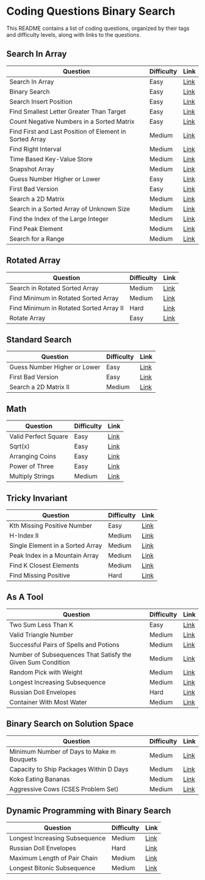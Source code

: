 # Coding Questions Binary Search

This README contains a list of coding questions, organized by their tags and difficulty levels, along with links to the questions.

## Search In Array

| Question                                      | Difficulty  | Link                                               |
|-----------------------------------------------|-------------|----------------------------------------------------|
| Search In Array                               | Easy        | [Link](https://example.com/search-in-array)        |
| Binary Search                                 | Easy        | [Link](https://example.com/binary-search)          |
| Search Insert Position                        | Easy        | [Link](https://example.com/search-insert-position) |
| Find Smallest Letter Greater Than Target      | Easy        | [Link](https://example.com/find-smallest-letter)   |
| Count Negative Numbers in a Sorted Matrix     | Easy        | [Link](https://example.com/count-negative-numbers) |
| Find First and Last Position of Element in Sorted Array | Medium | [Link](https://example.com/find-first-and-last-position) |
| Find Right Interval                           | Medium      | [Link](https://example.com/find-right-interval)    |
| Time Based Key-Value Store                    | Medium      | [Link](https://example.com/time-based-key-value)   |
| Snapshot Array                                | Medium      | [Link](https://example.com/snapshot-array)         |
| Guess Number Higher or Lower                  | Easy        | [Link](https://example.com/guess-number)           |
| First Bad Version                             | Easy        | [Link](https://example.com/first-bad-version)      |
| Search a 2D Matrix                            | Medium      | [Link](https://example.com/search-a-2d-matrix)     |
| Search in a Sorted Array of Unknown Size      | Medium      | [Link](https://example.com/search-in-unknown-size) |
| Find the Index of the Large Integer           | Medium      | [Link](https://example.com/find-index-of-large-integer) |
| Find Peak Element                             | Medium      | [Link](https://example.com/find-peak-element)      |
| Search for a Range                            | Medium      | [Link](https://example.com/search-for-a-range)     |

## Rotated Array

| Question                                      | Difficulty  | Link                                               |
|-----------------------------------------------|-------------|----------------------------------------------------|
| Search in Rotated Sorted Array                | Medium      | [Link](https://example.com/search-in-rotated-array)|
| Find Minimum in Rotated Sorted Array          | Medium      | [Link](https://example.com/find-minimum-in-rotated-array) |
| Find Minimum in Rotated Sorted Array II       | Hard        | [Link](https://example.com/find-minimum-rotated-ii)|
| Rotate Array                                  | Easy        | [Link](https://example.com/rotate-array)           |

## Standard Search

| Question                                      | Difficulty  | Link                                               |
|-----------------------------------------------|-------------|----------------------------------------------------|
| Guess Number Higher or Lower                  | Easy        | [Link](https://example.com/guess-number)           |
| First Bad Version                             | Easy        | [Link](https://example.com/first-bad-version)      |
| Search a 2D Matrix II                         | Medium      | [Link](https://example.com/search-a-2d-matrix-ii)  |

## Math

| Question                                      | Difficulty  | Link                                               |
|-----------------------------------------------|-------------|----------------------------------------------------|
| Valid Perfect Square                          | Easy        | [Link](https://example.com/valid-perfect-square)   |
| Sqrt(x)                                       | Easy        | [Link](https://example.com/sqrt)                   |
| Arranging Coins                               | Easy        | [Link](https://example.com/arranging-coins)        |
| Power of Three                                | Easy        | [Link](https://example.com/power-of-three)         |
| Multiply Strings                              | Medium      | [Link](https://example.com/multiply-strings)       |

## Tricky Invariant

| Question                                      | Difficulty  | Link                                               |
|-----------------------------------------------|-------------|----------------------------------------------------|
| Kth Missing Positive Number                   | Easy        | [Link](https://example.com/kth-missing-positive)   |
| H-Index II                                    | Medium      | [Link](https://example.com/h-index-ii)             |
| Single Element in a Sorted Array              | Medium      | [Link](https://example.com/single-element-in-array)|
| Peak Index in a Mountain Array                | Medium      | [Link](https://example.com/peak-index-in-mountain) |
| Find K Closest Elements                       | Medium      | [Link](https://example.com/find-k-closest-elements)|
| Find Missing Positive                         | Hard        | [Link](https://example.com/find-missing-positive)  |

## As A Tool

| Question                                      | Difficulty  | Link                                               |
|-----------------------------------------------|-------------|----------------------------------------------------|
| Two Sum Less Than K                           | Easy        | [Link](https://example.com/two-sum-less-than-k)    |
| Valid Triangle Number                         | Medium      | [Link](https://example.com/valid-triangle-number)  |
| Successful Pairs of Spells and Potions        | Medium      | [Link](https://example.com/successful-pairs-spells-potions) |
| Number of Subsequences That Satisfy the Given Sum Condition | Medium | [Link](https://example.com/number-of-subsequences) |
| Random Pick with Weight                       | Medium      | [Link](https://example.com/random-pick-with-weight)|
| Longest Increasing Subsequence                | Medium      | [Link](https://example.com/longest-increasing-subsequence) |
| Russian Doll Envelopes                        | Hard        | [Link](https://example.com/russian-doll-envelopes) |
| Container With Most Water                     | Medium      | [Link](https://example.com/container-with-most-water) |

## Binary Search on Solution Space

| Question                                      | Difficulty  | Link                                               |
|-----------------------------------------------|-------------|----------------------------------------------------|
| Minimum Number of Days to Make m Bouquets     | Medium      | [Link](https://example.com/minimum-number-of-days) |
| Capacity to Ship Packages Within D Days       | Medium      | [Link](https://example.com/capacity-to-ship)       |
| Koko Eating Bananas                           | Medium      | [Link](https://example.com/koko-eating-bananas)    |
| Aggressive Cows (CSES Problem Set)            | Medium      | [Link](https://example.com/aggressive-cows)        |

## Dynamic Programming with Binary Search

| Question                                      | Difficulty  | Link                                               |
|-----------------------------------------------|-------------|----------------------------------------------------|
| Longest Increasing Subsequence                | Medium      | [Link](https://example.com/longest-increasing-subsequence) |
| Russian Doll Envelopes                        | Hard        | [Link](https://example.com/russian-doll-envelopes) |
| Maximum Length of Pair Chain                  | Medium      | [Link](https://example.com/maximum-length-of-pair-chain) |
| Longest Bitonic Subsequence                   | Medium      | [Link](https://example.com/longest-bitonic-subsequence) |

